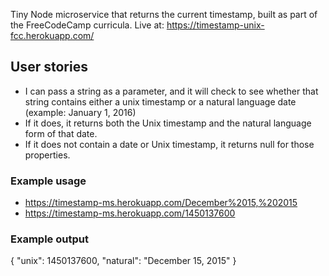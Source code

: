 Tiny Node microservice that returns the current timestamp, built as part of the FreeCodeCamp curricula.
Live at: https://timestamp-unix-fcc.herokuapp.com/

## User stories
* I can pass a string as a parameter, and it will check to see whether that string contains either a unix timestamp or a natural language date (example: January 1, 2016)
* If it does, it returns both the Unix timestamp and the natural language form of that date.
* If it does not contain a date or Unix timestamp, it returns null for those properties.

### Example usage
* https://timestamp-ms.herokuapp.com/December%2015,%202015
* https://timestamp-ms.herokuapp.com/1450137600

### Example output
{
  "unix": 1450137600,
  "natural": "December 15, 2015"
}
